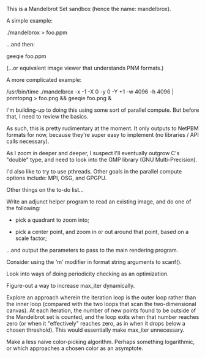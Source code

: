 This is a Mandelbrot Set sandbox (hence the name: mandelbrox).

A simple example:

   ./mandelbrox > foo.ppm

...and then:

   geeqie foo.ppm

(...or equivalent image viewer that understands PNM formats.)

A more complicated example:

   /usr/bin/time ./mandelbrox -x -1 -X 0 -y 0 -Y +1 -w 4096 -h 4096 | pnmtopng > foo.png && geeqie foo.png &

I'm building-up to doing this using some sort of parallel compute.
But before that, I need to review the basics.

As such, this is pretty rudimentary at the moment.  It only outputs to
NetPBM formats for now, because they're super easy to implement (no
libraries / API calls necessary).

As I zoom in deeper and deeper, I suspect I'll eventually outgrow C's
"double" type, and need to look into the GMP library (GNU
Multi-Precision).

I'd also like to try to use pthreads.  Other goals in the parallel
compute options include: MPI, OSG, and GPGPU.

Other things on the to-do list...

Write an adjunct helper program to read an existing image, and do one
of the following:

 - pick a quadrant to zoom into;

 - pick a center point, and zoom in or out around that point, based on
   a scale factor;

...and output the parameters to pass to the main rendering program.

Consider using the 'm' modifier in format string arguments to scanf().

Look into ways of doing periodicity checking as an optimization.

Figure-out a way to increase max_iter dynamically.

Explore an approach wherein the iteration loop is the outer loop
rather than the inner loop (compared with the two loops that scan the
two-dimensional canvas).  At each iteration, the number of new points
found to be outside of the Mandelbrot set is counted, and the loop
exits when that number reaches zero (or when it "effectively" reaches
zero, as in when it drops below a chosen threshold).  This would
essentially make max_iter unnecessary.

Make a less naive color-picking algorithm.  Perhaps something
logarithmic, or which approaches a chosen color as an asymptote.
